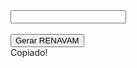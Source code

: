 <div class="input-container">
  <input id="vlrGerado" class="input-gerador" type="text" readonly><br><br>
  <i id="iconCopy" class="icon icon-16 icon-copy" onclick="copiarTexto() "></i>
  <button onclick="document.getElementById('vlrGerado').value = renavam(); toggleIcon();">
    Gerar RENAVAM
  </button>
  <div id="msgCopiado" class="copiado">Copiado!</div>
</div>

